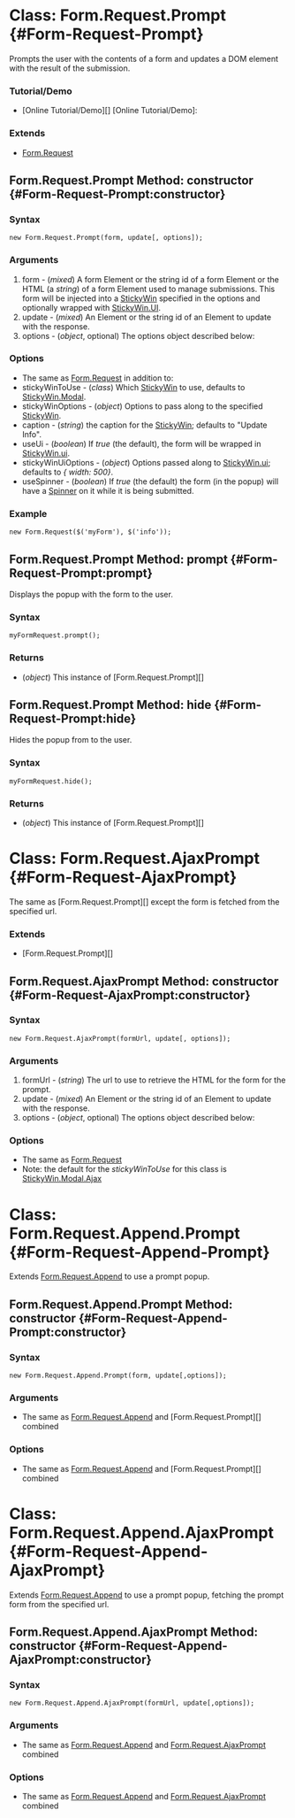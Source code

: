 Class: Form.Request.Prompt {#Form-Request-Prompt}
=======================================
Prompts the user with the contents of a form and updates a DOM element with the result of the submission.

### Tutorial/Demo

* [Online Tutorial/Demo][]
[Online Tutorial/Demo]:

### Extends

- [Form.Request][]

Form.Request.Prompt Method: constructor {#Form-Request-Prompt:constructor}
----------------------------------------------------------------

### Syntax

	new Form.Request.Prompt(form, update[, options]);

### Arguments

1. form - (*mixed*) A form Element or the string id of a form Element or the HTML (a *string*) of a form Element used to manage submissions. This form will be injected into a [StickyWin][] specified in the options and optionally wrapped with [StickyWin.UI].
2. update - (*mixed*) An Element or the string id of an Element to update with the response.
3. options - (*object*, optional) The options object described below:

### Options

* The same as [Form.Request][] in addition to:
* stickyWinToUse - (*class*) Which [StickyWin][] to use, defaults to [StickyWin.Modal][].
* stickyWinOptions - (*object*) Options to pass along to the specified [StickyWin][].
* caption - (*string*) the caption for the [StickyWin][]; defaults to "Update Info".
* useUi - (*boolean*) If *true* (the default), the form will be wrapped in [StickyWin.ui][].
* stickyWinUiOptions - (*object*) Options passed along to [StickyWin.ui][]; defaults to *{ width: 500}*.
* useSpinner - (*boolean*) If *true* (the default) the form (in the popup) will have a [Spinner][] on it while it is being submitted.

### Example

	new Form.Request($('myForm'), $('info'));

Form.Request.Prompt Method: prompt {#Form-Request-Prompt:prompt}
------------------------------------------------------

Displays the popup with the form to the user.

### Syntax

	myFormRequest.prompt();

### Returns

* (*object*) This instance of [Form.Request.Prompt][]

Form.Request.Prompt Method: hide {#Form-Request-Prompt:hide}
------------------------------------------------------

Hides the popup from to the user.

### Syntax

	myFormRequest.hide();

### Returns

* (*object*) This instance of [Form.Request.Prompt][]

Class: Form.Request.AjaxPrompt {#Form-Request-AjaxPrompt}
=================================================

The same as [Form.Request.Prompt][] except the form is fetched from the specified url.

### Extends

- [Form.Request.Prompt][]

Form.Request.AjaxPrompt Method: constructor {#Form-Request-AjaxPrompt:constructor}
--------------------------------------------------------------------------

### Syntax

	new Form.Request.AjaxPrompt(formUrl, update[, options]);

### Arguments

1. formUrl - (*string*) The url to use to retrieve the HTML for the form for the prompt.
2. update - (*mixed*) An Element or the string id of an Element to update with the response.
3. options - (*object*, optional) The options object described below:

### Options

* The same as [Form.Request][]
* Note: the default for the *stickyWinToUse* for this class is [StickyWin.Modal.Ajax][]



Class: Form.Request.Append.Prompt {#Form-Request-Append-Prompt}
=====================================================

Extends [Form.Request.Append][] to use a prompt popup.

Form.Request.Append.Prompt Method: constructor {#Form-Request-Append-Prompt:constructor}
------------------------------------------------------------------------------

### Syntax

	new Form.Request.Append.Prompt(form, update[,options]);

### Arguments

* The same as [Form.Request.Append][] and [Form.Request.Prompt][] combined

### Options

* The same as [Form.Request.Append][] and [Form.Request.Prompt][] combined

Class: Form.Request.Append.AjaxPrompt {#Form-Request-Append-AjaxPrompt}
=============================================================

Extends [Form.Request.Append][] to use a prompt popup, fetching the prompt form from the specified url.

Form.Request.Append.AjaxPrompt Method: constructor {#Form-Request-Append-AjaxPrompt:constructor}
--------------------------------------------------------------------------------------

### Syntax

	new Form.Request.Append.AjaxPrompt(formUrl, update[,options]);

### Arguments

* The same as [Form.Request.Append][] and [Form.Request.AjaxPrompt][] combined

### Options

* The same as [Form.Request.Append][] and [Form.Request.AjaxPrompt][] combined

[Form.Request.Append]: http://clientcide.com/docs/Forms/Form.Request.Append
[Form.Request.AjaxPrompt]: #Form.Request-AjaxPrompt
[StickyWin]: http://clientcide.com/docs/UI/StickyWin
[StickyWin.Modal]: http://clientcide.com/docs/UI/StickyWin.Modal
[StickyWin.UI]: http://clientcide.com/docs/UI/StickyWin.UI
[StickyWin.Modal.Ajax]: http://clientcide.com/docs/UI/StickyWin.Modal.Ajax
[Spinner]: http://mootools.net/docs/more/Interface/Spinner
[Form.Request]: http://mootools.net/docs/more/Forms/Form.Request